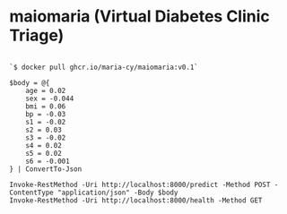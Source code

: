 # maiomaria (Virtual Diabetes Clinic Triage)

```$ docker pull ghcr.io/maria-cy/maiomaria:v0.2

`$ docker pull ghcr.io/maria-cy/maiomaria:v0.1`

$body = @{
    age = 0.02
    sex = -0.044
    bmi = 0.06
    bp = -0.03
    s1 = -0.02
    s2 = 0.03
    s3 = -0.02
    s4 = 0.02
    s5 = 0.02
    s6 = -0.001
} | ConvertTo-Json

Invoke-RestMethod -Uri http://localhost:8000/predict -Method POST -ContentType "application/json" -Body $body
Invoke-RestMethod -Uri http://localhost:8000/health -Method GET
